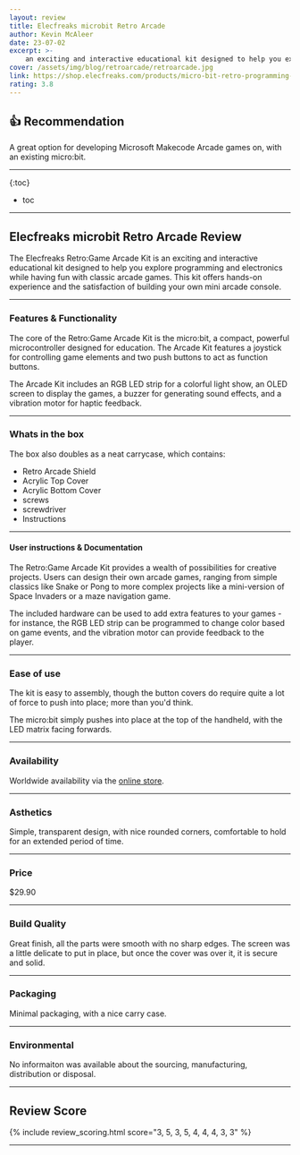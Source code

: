 ```yaml
---
layout: review
title: Elecfreaks microbit Retro Arcade
author: Kevin McAleer
date: 23-07-02
excerpt: >-
    an exciting and interactive educational kit designed to help you explore programming and electronics while having fun with classic arcade games
cover: /assets/img/blog/retroarcade/retroarcade.jpg
link: https://shop.elecfreaks.com/products/micro-bit-retro-programming-arcade
rating: 3.8
---
```


## 👍 Recommendation

A great option for developing Microsoft Makecode Arcade games on, with an existing micro:bit.

---

{:toc}
* toc

---

## Elecfreaks microbit Retro Arcade Review

The Elecfreaks Retro:Game Arcade Kit is an exciting and interactive educational kit designed to help you explore programming and electronics while having fun with classic arcade games. This kit offers hands-on experience and the satisfaction of building your own mini arcade console.

---

### Features & Functionality

The core of the Retro:Game Arcade Kit is the micro:bit, a compact, powerful microcontroller designed for education. The Arcade Kit features a joystick for controlling game elements and two push buttons to act as function buttons.

The Arcade Kit includes an RGB LED strip for a colorful light show, an OLED screen to display the games, a buzzer for generating sound effects, and a vibration motor for haptic feedback. 

---

### Whats in the box

The box also doubles as a neat carrycase, which contains:

* Retro Arcade Shield
* Acrylic Top Cover
* Acrylic Bottom Cover
* screws
* screwdriver
* Instructions

---

#### User instructions & Documentation

The Retro:Game Arcade Kit provides a wealth of possibilities for creative projects. Users can design their own arcade games, ranging from simple classics like Snake or Pong to more complex projects like a mini-version of Space Invaders or a maze navigation game. 

The included hardware can be used to add extra features to your games - for instance, the RGB LED strip can be programmed to change color based on game events, and the vibration motor can provide feedback to the player.

---

### Ease of use

The kit is easy to assembly, though the button covers do require quite a lot of force to push into place; more than you'd think.

The micro:bit simply pushes into place at the top of the handheld, with the LED matrix facing forwards.

---

### Availability

Worldwide availability via the [online store]({{page.link}}).

---

### Asthetics

Simple, transparent design, with nice rounded corners, comfortable to hold for an extended period of time.

---

### Price

$29.90

---

### Build Quality

Great finish, all the parts were smooth with no sharp edges. The screen was a little delicate to put in place, but once the cover was over it, it is secure and solid.

---

### Packaging

Minimal packaging, with a nice carry case.

---

### Environmental

No informaiton was available about the sourcing, manufacturing, distribution or disposal.

---

## Review Score

{% include review_scoring.html score="3, 5, 3, 5, 4, 4, 4, 3, 3" %}

---
